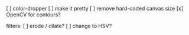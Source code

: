 [ ] color-dropper
[ ] make it pretty
[ ] remove hard-coded canvas size
[x] OpenCV for contours?

filters:
[ ] erode / dilate?
[ ] change to HSV?